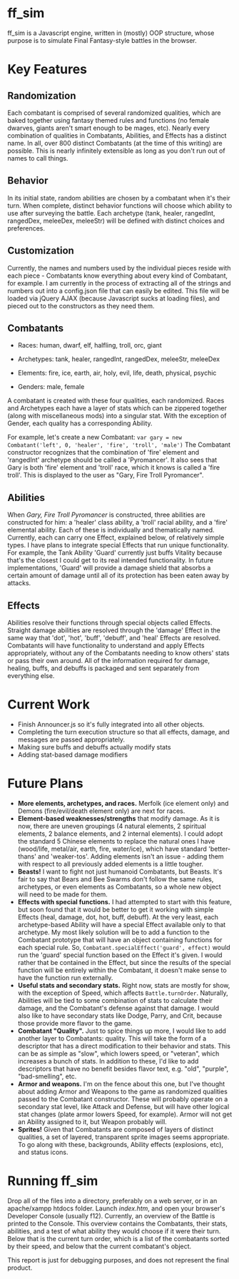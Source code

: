 ff_sim
======

ff_sim is a Javascript engine, written in (mostly) OOP structure, whose purpose is to simulate Final Fantasy-style battles in the browser.

Key Features
============

Randomization
-------------
 
Each combatant is comprised of several randomized qualities, which are baked together using fantasy themed rules and functions (no female dwarves, giants aren't smart enough to be mages, etc). Nearly every combination of qualities in Combatants, Abilities, and Effects has a distinct name. In all, over 800 distinct Combatants (at the time of this writing) are possible. This is nearly infinitely extensible as long as you don't run out of names to call things. 
 
Behavior
--------

In its initial state, random abilities are chosen by a combatant when it's their turn. When complete, distinct behavior functions will choose which ability to use after surveying the battle. Each archetype (tank, healer, rangedInt, rangedDex, meleeDex, meleeStr) will be defined with distinct choices and preferences.

Customization
-------------

Currently, the names and numbers used by the individual pieces reside with each piece - Combatants know everything about every kind of Combatant, for example. I am currently in the process of extracting all of the strings and numbers out into a config.json file that can easily be edited. This file will be loaded via jQuery AJAX (because Javascript sucks at loading files), and pieced out to the constructors as they need them.

Combatants
----------

 * Races: human, dwarf, elf, halfling, troll, orc, giant
 
 * Archetypes: tank, healer, rangedInt, rangedDex, meleeStr, meleeDex
 
 * Elements: fire, ice, earth, air, holy, evil, life, death, physical, psychic
 
 * Genders: male, female
 
A combatant is created with these four qualities, each randomized. Races and Archetypes each have a layer of stats which can be zippered together (along with miscellaneous mods) into a singular stat. With the exception of Gender, each quality has a corresponding Ability. 

For example, let's create a new Combatant: `var gary = new Combatant('left', 0, 'healer', 'fire', 'troll', 'male')` The Combatant constructor recognizes that the combination of 'fire' element and 'rangedInt' archetype should be called a 'Pyromancer'. It also sees that Gary is both 'fire' element and 'troll' race, which it knows is called a 'fire troll'. This is displayed to the user as "Gary, Fire Troll Pyromancer".

Abilities
---------

When _Gary, Fire Troll Pyromancer_ is constructed, three abilities are constructed for him: a 'healer' class ability, a 'troll' racial ability, and a 'fire' elemental ability. Each of these is individually and thematically named. Currently, each can carry one Effect, explained below, of relatively simple types. I have plans to integrate special Effects that run unique functionality. For example, the Tank Ability 'Guard' currently just buffs Vitality because that's the closest I could get to its real intended functionality. In future implementations, 'Guard' will provide a damage shield that absorbs a certain amount of damage until all of its protection has been eaten away by attacks.

Effects
-------

Abilities resolve their functions through special objects called Effects. Straight damage abilities are resolved through the 'damage' Effect in the same way that 'dot', 'hot', 'buff', 'debuff', and 'heal' Effects are resolved. Combatants will have functionality to understand and apply Effects appropriately, without any of the Combatants needing to know others' stats or pass their own around. All of the information required for damage, healing, buffs, and debuffs is packaged and sent separately from everything else. 

Current Work
============

 * Finish Announcer.js so it's fully integrated into all other objects.
 * Completing the turn execution structure so that all effects, damage, and messages are passed appropriately.
 * Making sure buffs and debuffs actually modify stats
 * Adding stat-based damage modifiers

Future Plans
============

 * **More elements, archetypes, and races.** Merfolk (ice element only) and Demons (fire/evil/death element only) are next for races.
 * **Element-based weaknesses/strengths** that modify damage. As it is now, there are uneven groupings (4 natural elements, 2 spiritual elements, 2 balance elements, and 2 internal elements). I could adopt the standard 5 Chinese elements to replace the natural ones I have (wood/life, metal/air, earth, fire, water/ice), which have standard 'better-thans' and 'weaker-tos'. Adding elements isn't an issue - adding them with respect to all previously added elements is a little tougher.
 * **Beasts!** I want to fight not just humanoid Combatants, but Beasts. It's fair to say that Bears and Bee Swarms don't follow the same rules, archetypes, or even elements as Combatants, so a whole new object will need to be made for them.
 * **Effects with special functions.** I had attempted to start with this feature, but soon found that it would be better to get it working with simple Effects (heal, damage, dot, hot, buff, debuff). At the very least, each archetype-based Ability will have a special Effect available only to that archetype. My most likely solution will be to add a function to the Combatant prototype that will have an object containing functions for each special rule. So, `Combatant.specialEffect('guard', effect)` would run the 'guard' special function based on the Effect it's given. I would rather that be contained in the Effect, but since the results of the special function will be entirely within the Combatant, it doesn't make sense to have the function run externally.
 * **Useful stats and secondary stats.** Right now, stats are mostly for show, with the exception of Speed, which affects `Battle.turnOrder`. Naturally, Abilities will be tied to some combination of stats to calculate their damage, and the Combatant's defense against that damage. I would also like to have secondary stats like Dodge, Parry, and Crit, because those provide more flavor to the game.
 * **Combatant "Quality".** Just to spice things up more, I would like to add another layer to Combatants: quality. This will take the form of a descriptor that has a direct modification to their behavior and stats. This can be as simple as "slow", which lowers speed, or "veteran", which increases a bunch of stats. In addition to these, I'd like to add descriptors that have no benefit besides flavor text, e.g. "old", "purple", "bad-smelling", etc. 
 * **Armor and weapons.** I'm on the fence about this one, but I've thought about adding Armor and Weapons to the game as randomized qualities passed to the Combatant constructor. These will probably operate on a secondary stat level, like Attack and Defense, but will have other logical stat changes (plate armor lowers Speed, for example). Armor will not get an Ability assigned to it, but Weapon probably will.
 * **Sprites!** Given that Combatants are composed of layers of distinct qualities, a set of layered, transparent sprite images seems appropriate. To go along with these, backgrounds, Ability effects (explosions, etc), and status icons. 

Running ff_sim
==============

Drop all of the files into a directory, preferably on a web server, or in an apache/xampp htdocs folder. Launch _index.htm_, and open your browser's Developer Console (usually f12). Currently, an overview of the Battle is printed to the Console. This overview contains the Combatants, their stats, abilities, and a test of what ability they would choose if it were their turn. Below that is the current turn order, which is a list of the combatants sorted by their speed, and below that the current combatant's object.

This report is just for debugging purposes, and does not represent the final product.
